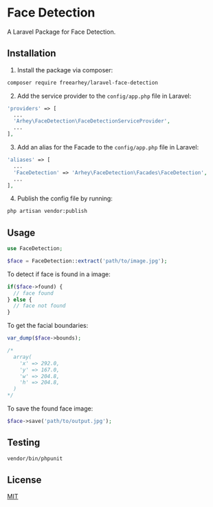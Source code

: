 # Face Detection

A Laravel Package for Face Detection.

## Installation

1. Install the package via composer:

```sh
composer require freearhey/laravel-face-detection
```

2. Add the service provider to the `config/app.php` file in Laravel:

```php
'providers' => [
  ...
  'Arhey\FaceDetection\FaceDetectionServiceProvider', 
  ...
],
```

3. Add an alias for the Facade to the `config/app.php` file in Laravel:

```php
'aliases' => [
  ...
  'FaceDetection' => 'Arhey\FaceDetection\Facades\FaceDetection', 
  ...
],
```

4. Publish the config file by running:

```sh
php artisan vendor:publish
```

## Usage

```php
use FaceDetection;

$face = FaceDetection::extract('path/to/image.jpg');
```

To detect if face is found in a image:

```php
if($face->found) {
  // face found
} else {
  // face not found
}
```

To get the facial boundaries:

```php
var_dump($face->bounds);

/*
  array(
    'x' => 292.0,
    'y' => 167.0,
    'w' => 204.8,
    'h' => 204.8,
  )
*/
```

To save the found face image:

```php
$face->save('path/to/output.jpg');
```

## Testing

```sh
vendor/bin/phpunit
```

## License

[MIT](LICENSE)